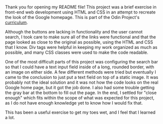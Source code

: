 Thank you for opening my README file! This project was a brief exercise in front-end web development using HTML and CSS in an attempt to recreate the look of the Google homepage. This is part of the Odin Project's [curriculum](http://www.theodinproject.com/courses/web-development-101/lessons/html-css).

Although the buttons are lacking in functionality and the user cannot search, I took care to make sure all of the links were functional and that the page looked as close to the original as possible, using the HTML and CSS that I know. Div tags were helpful in keeping my work organized as much as possible, and many CSS classes were used to make the code readable.

One of the most difficult parts of this project was configuring the search bar so that I could have a text input field inside of a long, rounded border, with an image on either side. A few different methods were tried but eventually I came to the conclusion to just put a text field on top of a static image. It was probably not the ideal solution and it was not how the code looks on the real Google home page, but it got the job done. I also had some trouble getting the gray bar at the bottom to fill out the page. In the end, I settled for "close enough" which fits within the scope of what was expected for this project, as I do not have enough knowledge yet to know how I would fix that.

This has been a useful exercise to get my toes wet, and I feel that I learned a lot. 
